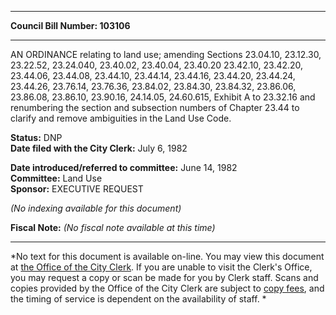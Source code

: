 * * * * *  
  
**Council Bill Number: [](#h0)[](#h2)103106**  
  
* * * * *  
  
AN ORDINANCE relating to land use; amending Sections 23.04.10, 23.12.30, 23.22.52, 23.24.040, 23.40.02, 23.40.04, 23.40.20 23.42.10, 23.42.20, 23.44.06, 23.44.08, 23.44.10, 23.44.14, 23.44.16, 23.44.20, 23.44.24, 23.44.26, 23.76.14, 23.76.36, 23.84.02, 23.84.30, 23.84.32, 23.86.06, 23.86.08, 23.86.10, 23.90.16, 24.14.05, 24.60.615, Exhibit A to 23.32.16 and renumbering the section and subsection numbers of Chapter 23.44 to clarify and remove ambiguities in the Land Use Code.  
  
**Status:** DNP   
**Date filed with the City Clerk:** July 6, 1982   
  
**Date introduced/referred to committee:** June 14, 1982   
**Committee:** Land Use   
**Sponsor:** EXECUTIVE REQUEST   
  
*(No indexing available for this document)*  
  
**Fiscal Note:** *(No fiscal note available at this time)*  
  
* * * * *  
  
*No text for this document is available on-line. You may view this document at [the Office of the City Clerk](http://www.seattle.gov/leg/clerk/contactUs.htm). If you are unable to visit the Clerk's Office, you may request a copy or scan be made for you by Clerk staff. Scans and copies provided by the Office of the City Clerk are subject to [copy fees](http://clerk.seattle.gov/~public/clerkfees.htm), and the timing of service is dependent on the availability of staff. *  
  
  
